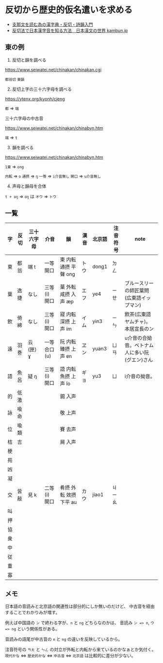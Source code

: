 # 反切から歴史的仮名遣いを求める

- [支那文を読む為の漢字典・反切・詩韻入門](https://www.seiwatei.net/chinakan/chinabyn.htm)
- [反切法で日本漢字音を知る方法　日本漢文の世界 kambun.jp](https://kambun.jp/izanai/03-07hansetsu.htm)

## 東の例

1. 反切と韻を調べる

https://www.seiwatei.net/chinakan/chinakan.cgi

`都翁切` `東韻`

2. 反切上字の三十六字母を調べる

https://ytenx.org/kyonh/cjeng

`都` => `端`

三十六字母の中古音

https://www.seiwatei.net/chinakan/chinabyn.htm

`端` => `t`

3. 韻を調べる

https://www.seiwatei.net/chinakan/chinabyn.htm

`1東` => `ong`

`内転` => `o`
`通摂` => `ŋ`
`一等` => `i介音無し`
`開口` => `u介音無し`

4. 声母と韻母を合体

`t + oŋ` => `oŋ` は `オウ` => `トウ`

## 一覧

| 字  | 反切 | 三十六字母 | 介音         | 韻                     | 漢音 | 北京語 | 注音符号 | note                                          |
| --- | ---- | ---------- | ------------ | ---------------------- | ---- | ------ | -------- | --------------------------------------------- |
| 東  | 都翁 | 端 t       | 一等 開口    | 東 内転 通摂 平聲 ong  | トウ | dong1  | ㄉㄥ     |                                               |
| 葉  | 逸捷 | なし       | 三等(i) 開口 | 葉 外転 咸摂 入声 æp   | エフ | ye4    | ㄧㄝ     | ブルースリーの師匠葉問(広東語イップマン)      |
| 飲  | 倚綿 | なし       | 三等(i) 開口 | 寢 内転 深摂 上声 im   | イム | yin3   | ㄧㄣ     | 飲茶(広東語ヤムチャ)。本居宣長のン            |
| 遠  | 羽巻 | 云(匣) ɣ   | 一等 合口(u) | 阮 内転 臻摂 上声 ɐn   | ヱン | yuan3  | ㄩㄢ     | u介音の合拗音。ベトナム人に多い阮(グエン)さん |
| 語  | 魚呂 | 疑 ŋ       | 三等(i) 開口 | 語 内転 魚摂 上声 ĭo   | ギョ | yu3    | ㄩ       | i介音の拗音。                                 |
| 的  | 低激 |            |              | 錫 入声                |
| 詠  | 喩命 |            |              | 敬 上声                |
| 位  | 喩類 |            |              | 賽 去声                |
| 桔  | 吉   |            |              | 屑 入声                |
| 梗  |
| 苑  |
| 凶  |
| 凝  |
| 交  | 皆敲 | 見 k       | 二等(i) 開口 | 肴摂 外転 效摂 下平 au | カウ | jiao1  | ㄐㄧㄠ   |
| 叫  |
| 押  |
| 協  |
| 衆  |
| 中  |
| 従  |
| 重  |
| 寡  |

## メモ

日本語の音読みと北京語の関連性は部分的にしか無いのだけど、
中古音を経由することでわかりみが増す。

例えば中国語の `ン` で終わる字が、`n` と `ng` どちらなのかは、
音読み `ン => n`, `ウ => ng` という関係性がある。

音読みの語尾が中古音の `n` と `ng` の違いを反映しているから。

注音符号の `ㄢㄤ` と `ㄣㄥ` の対立が外転と内転から来ているのかなぁとか気付く。
`現代かな` <=> `歴史的かな` <=> `中古音` <=> `北京語` は比較的に差分が少ない。
